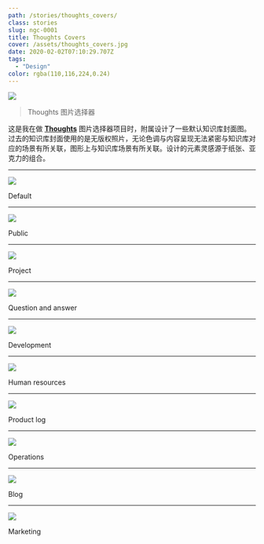 ```yaml
---
path: /stories/thoughts_covers/
class: stories
slug: ngc-0001
title: Thoughts Covers
cover: /assets/thoughts_covers.jpg
date: 2020-02-02T07:10:29.707Z
tags:
  - "Design"
color: rgba(110,116,224,0.24)
---
```


![](https://dl.airtable.com/.attachments/fa8f07cd6e7d206bd77690575efb6ae0/95c06fd6/1.jpg)

> Thoughts 图片选择器

这是我在做 [**Thoughts**](https://thoughts.teambition.com/site) 图片选择器项目时，附属设计了一些默认知识库封面图。过去的知识库封面使用的是无版权照片，无论色调与内容呈现无法紧密与知识库对应的场景有所关联，图形上与知识库场景有所关联。设计的元素灵感源于纸张、亚克力的组合。

---

![](https://dl.airtable.com/.attachments/c72e29771d3d5183688ee1193ba197a0/2cd0584e/Default.jpg)

Default

---

![](https://dl.airtable.com/.attachments/f13a6005d76f5d0918558ac1a18ba1ae/213e7f0a/Public.jpg)

Public

---

![](https://dl.airtable.com/.attachments/540e167f5758efe574af6e519fc9fea0/e85ee1a8/Project.jpg)

Project

---

![](https://dl.airtable.com/.attachments/59289579db2f15d28acea59cd614368e/dcdd4b61/Questionandanswer.jpg)

Question and answer

---

![](https://dl.airtable.com/.attachments/8a92337928326a77400f9eb52bb65e5e/f271c590/Development.jpg)

Development

---

![](https://dl.airtable.com/.attachments/f40bec43900ee1fd6d1ba5d643aafc4c/7798c95e/Humanresources.jpg)

Human resources

---

![](https://dl.airtable.com/.attachments/6f1bde20625c82f45d5f467e249c200e/1e78ce70/Productlog.jpg)

Product log

---

![](https://dl.airtable.com/.attachments/f69e3f021b60f962f44e86fdde7a7cad/1c5c2e23/Operations.jpg)

Operations

---

![](https://dl.airtable.com/.attachments/64b96b6f0aef7923f04ebc520beb85db/4f2fd9dc/Blog.jpg)

Blog

---

![](https://dl.airtable.com/.attachments/56f73dd6b88bf5bff0ed493e0e540fbd/b162f8c0/Marketing.jpg)

Marketing
